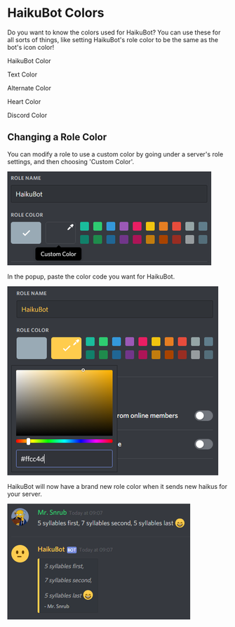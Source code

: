# HaikuBot Colors

Do you want to know the colors used for HaikuBot? You can use these for all sorts of things, like setting HaikuBot's role color to be the same as the bot's icon color!

<p class="color-block color-haiku">HaikuBot Color</p>
<p class="color-block color-haiku-text">Text Color</p>
<p class="color-block color-alt">Alternate Color</p>
<p class="color-block color-heart">Heart Color</p>
<p class="color-block color-discord">Discord Color</p>

## Changing a Role Color

You can modify a role to use a custom color by going under a server's role settings, and then choosing 'Custom Color'.

![Channel Role Settings](/assets/img/role_color.png)

In the popup, paste the color code you want for HaikuBot.

![Channel Role Settings](/assets/img/role_color_popup.png)

HaikuBot will now have a brand new role color when it sends new haikus for your server.

![Channel Role Settings](/assets/img/role_color_example.png)